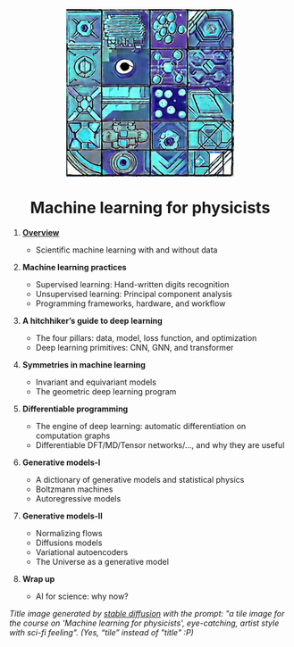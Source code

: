<div align="center">
<img align="middle" src="logo/ml4p.jpg" width="300" alt="logo"/> 
<h1> Machine learning for physicists </h1> 
</div>



1. **[Overview](materials/1_overview)**
   - Scientific machine learning with and without data
2. **Machine learning practices**
   - Supervised learning: Hand-written digits recognition 
   - Unsupervised learning: Principal component analysis
   - Programming frameworks, hardware, and workflow
3. **A hitchhiker’s guide to deep learning**
   - The four pillars: data, model, loss function, and optimization
   - Deep learning primitives: CNN, GNN, and transformer
4. **Symmetries in machine learning** 
   - Invariant and equivariant models 
   - The geometric deep learning program 
5. **Differentiable programming**

   - The engine of deep learning: automatic differentiation on computation graphs
   - Differentiable DFT/MD/Tensor networks/..., and why they are useful
6. **Generative models-I** 

   - A dictionary of generative models and statistical physics
   - Boltzmann machines
   - Autoregressive models
7. **Generative models-II** 
   - Normalizing flows
   - Diffusions models 
   - Variational autoencoders
   - The Universe as a generative model
8. **Wrap up**
   - AI for science: why now?   

*Title image generated by [stable diffusion]([https://huggingface.co/spaces/stabilityai/stable-diffusion) with the prompt: "a tile image for the course on 'Machine learning for physicists', eye-catching, artist style with sci-fi feeling".  (Yes, “tile” instead of "title" :P)*

